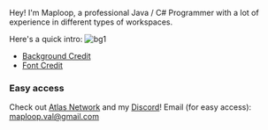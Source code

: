 Hey! I'm Maploop, a professional Java / C# Programmer with a lot of experience in different types of workspaces.

Here's a quick intro:
![bg1](https://user-images.githubusercontent.com/76199586/184844143-c9997d32-61fe-479b-a54f-10f29d249b90.jpg)
+ [Background Credit](https://www.pinterest.ca/KochouShinobusenpai/)
+ [Font Credit](https://00ff.booth.pm/items/2958237)


### Easy access
Check out [Atlas Network](https://discord.gg/atlasmc) and my [Discord](https://discord.gg/xSPuekddJ6)!
Email (for easy access): maploop.val@gmail.com
